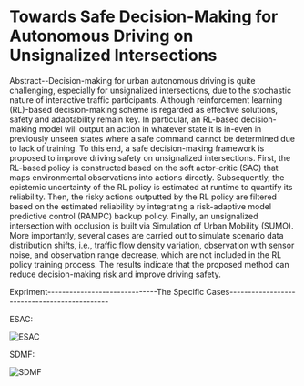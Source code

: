 # Towards Safe Decision-Making for Autonomous Driving on Unsignalized Intersections

Abstract--Decision-making for urban autonomous driving is quite challenging, especially for unsignalized intersections, due to the stochastic nature of interactive traffic participants. Although reinforcement learning (RL)-based decision-making scheme is regarded as effective solutions, safety and adaptability remain key. In particular, an RL-based decision-making model will output an action in whatever state it is in-even in previously unseen states where a safe command cannot be determined due to lack of training. To this end, a safe decision-making framework is proposed to improve driving safety on unsignalized intersections. First, the RL-based policy is constructed based on the soft actor-critic (SAC) that maps environmental observations into actions directly. Subsequently, the epistemic uncertainty of the RL policy is estimated at runtime to quantify its reliability. Then, the risky actions outputted by the RL policy are filtered based on the estimated reliability by integrating a risk-adaptive model predictive control (RAMPC) backup policy. Finally, an unsignalized intersection with occlusion is built via Simulation of Urban Mobility (SUMO). More importantly, several cases are carried out to simulate scenario data distribution shifts, i.e., traffic flow density variation, observation with sensor noise, and observation range decrease, which are not included in the RL policy training process. The results indicate that the proposed method can reduce decision-making risk and improve driving safety.  

Expriment------------------------------The Specific Cases---------------------------------------------

ESAC:

![ESAC](https://github.com/Kayne0401/Safe-Decision-Making/assets/112403512/6e6d3208-a2e9-43ce-a0ef-6255dcaa0658)

SDMF:

![SDMF](https://github.com/Kayne0401/Safe-Decision-Making/assets/112403512/460f0110-debd-4e66-b028-651bf1224cec)






